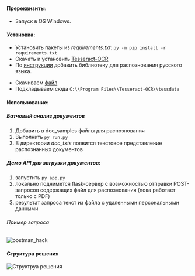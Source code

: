 #### Пререквизиты: 

* Запуск в OS Windows.

#### Установка:
* Установить пакеты из *requirements.txt*: ```py -m pip install -r requirements.txt ```
* Скачать и установить [Tesseract-OCR](https://github.com/UB-Mannheim/tesseract/wiki)
* По [инструкции](https://ocrmypdf.readthedocs.io/en/latest/languages.html) добавить библиотеку для распознования русского языка. 
- Скачиваем [файл](https://github.com/tesseract-ocr/tessdata/blob/main/rus.traineddata)
- Подкладываем сюда ```C:\\Program Files\\Tesseract-OCR\\tessdata```

#### Использование:
##### Батчовый анализ документов
1) Добавить в doc_samples файлы для распознования
2) Выполнить ```py run.py```
3) В директории *doc_txts* появится текстовое представление распознанных документов

##### Демо API для загрузки документов:
1) запустить ```py app.py```
2) локально поднимется flask-сервер с возможностью отправки POST-запросов содержащих файл для распознования (пока работает только с PDF)
3) результат запроса текст из файла с удаленными персональными данными
###### Пример запроса
![postman_hack](https://user-images.githubusercontent.com/13415975/138608133-54d01142-2220-4f9e-9fdd-ee6f2549aaee.png)

#### Структура решения
![Структруа решения](https://user-images.githubusercontent.com/13415975/138608420-b2641531-bc24-489b-a37e-a6dc1baadb93.jpg)
